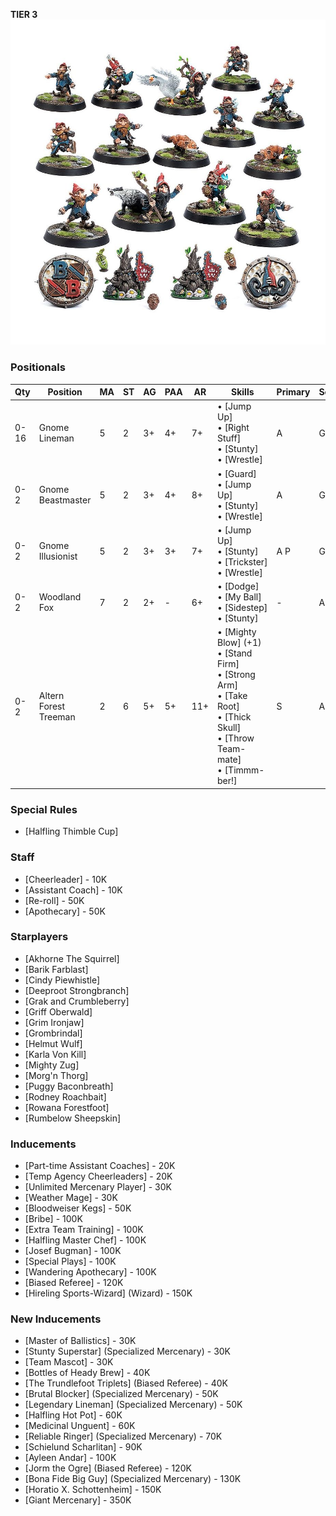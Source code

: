 ﻿**TIER 3**
![](../media/teams/BBGnomeTeam01.jpg)

### Positionals

| Qty  | Position              | MA | ST | AG | PAA | AR  | Skills                                                                                                                                                         | Primary | Secondary | Cost    |
| ---- | --------------------- | - | - | -- | -- | --- | -------------------------------------------------------------------------------------------------------------------------------------------------------------- | ------- | --------- | ------- |
| 0-16 | Gnome Lineman         | 5 | 2 | 3+ | 4+ | 7+  | • [Jump Up]<br /> • [Right Stuff]<br /> • [Stunty]<br /> • [Wrestle]                                                                                       | A       | G S        | 40K  |
| 0-2  | Gnome Beastmaster     | 5 | 2 | 3+ | 4+ | 8+  | • [Guard]<br /> • [Jump Up]<br /> • [Stunty]<br /> • [Wrestle]                                                                                             | A       | G S        | 55K  |
| 0-2  | Gnome Illusionist     | 5 | 2 | 3+ | 3+ | 7+  | • [Jump Up]<br /> • [Stunty]<br /> • [Trickster]<br /> • [Wrestle]                                                                                         | A P      | G         | 50K  |
| 0-2  | Woodland Fox          | 7 | 2 | 2+ | -  | 6+  | • [Dodge]<br /> • [My Ball]<br /> • [Sidestep]<br /> • [Stunty]                                                                                            | -       | A         | 50K  |
| 0-2  | Altern Forest Treeman | 2 | 6 | 5+ | 5+ | 11+ | • [Mighty Blow] (+1)<br /> • [Stand Firm]<br /> • [Strong Arm]<br /> • [Take Root]<br /> • [Thick Skull]<br /> • [Throw Team-mate]<br /> • [Timmm-ber!] | S       | A G P       | 120K |

### Special Rules

* [Halfling Thimble Cup]

### Staff

* [Cheerleader] - 10K
* [Assistant Coach] - 10K
* [Re-roll] - 50K
* [Apothecary]  - 50K

### Starplayers

* [Akhorne The Squirrel]
* [Barik Farblast]
* [Cindy Piewhistle]
* [Deeproot Strongbranch]
* [Grak and Crumbleberry]
* [Griff Oberwald]
* [Grim Ironjaw]
* [Grombrindal]
* [Helmut Wulf]
* [Karla Von Kill]
* [Mighty Zug]
* [Morg'n Thorg]
* [Puggy Baconbreath]
* [Rodney Roachbait]
* [Rowana Forestfoot]
* [Rumbelow Sheepskin]

### Inducements

* [Part-time Assistant Coaches] - 20K
* [Temp Agency Cheerleaders] - 20K
* [Unlimited Mercenary Player] - 30K
* [Weather Mage] - 30K
* [Bloodweiser Kegs] - 50K
* [Bribe] - 100K
* [Extra Team Training] - 100K
* [Halfling Master Chef] - 100K
* [Josef Bugman] - 100K
* [Special Plays] - 100K
* [Wandering Apothecary] - 100K
* [Biased Referee] - 120K
* [Hireling Sports-Wizard] (Wizard) - 150K

### New Inducements

* [Master of Ballistics] - 30K
* [Stunty Superstar] (Specialized Mercenary) - 30K
* [Team Mascot] - 30K
* [Bottles of Heady Brew] - 40K
* [The Trundlefoot Triplets] (Biased Referee) - 40K
* [Brutal Blocker] (Specialized Mercenary) - 50K
* [Legendary Lineman] (Specialized Mercenary) - 50K
* [Halfling Hot Pot] - 60K
* [Medicinal Unguent] - 60K
* [Reliable Ringer] (Specialized Mercenary) - 70K
* [Schielund Scharlitan] - 90K
* [Ayleen Andar] - 100K
* [Jorm the Ogre] (Biased Referee) - 120K
* [Bona Fide Big Guy] (Specialized Mercenary) - 130K
* [Horatio X. Schottenheim] - 150K
* [Giant Mercenary] - 350K
